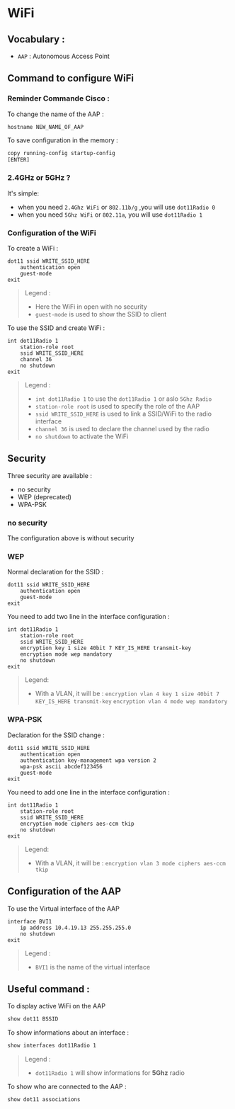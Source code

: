 <!--
Created by Its-Just-Nans - https://github.com/Its-Just-Nans
Copyright Its-Just-Nans
--->

# WiFi

## Vocabulary :

- `AAP` : Autonomous Access Point


## Command to configure WiFi

### Reminder Commande Cisco :

To change the name of the AAP :
```nginx
hostname NEW_NAME_OF_AAP
```

To save configuration in the memory :
```sh
copy running-config startup-config
[ENTER]
```


### 2.4GHz or 5GHz ?

It's simple:
- when you need `2.4Ghz WiFi` or `802.11b/g` ,you will use `dot11Radio 0`
- when you need `5Ghz WiFi` or `802.11a`, you will use `dot11Radio 1`


### Configuration of the WiFi

To create a WiFi :
```nginx
dot11 ssid WRITE_SSID_HERE
    authentication open
    guest-mode
exit
```
> Legend :
> - Here the WiFi in open with no security
> - `guest-mode` is used to show the SSID to client

To use the SSID and create WiFi :
```nginx
int dot11Radio 1
    station-role root
    ssid WRITE_SSID_HERE
    channel 36
    no shutdown
exit
```
> Legend :
> - `int dot11Radio 1` to use the `dot11Radio 1` or aslo `5Ghz Radio`
> - `station-role root` is used to specify the role of the AAP
> - `ssid WRITE_SSID_HERE` is used to link a SSID/WiFi to the radio interface
> - `channel 36` is used to declare the channel used by the radio
> - `no shutdown` to activate the WiFi

## Security

Three security are available :
- no security
- WEP (deprecated)
- WPA-PSK
  
### no security

The configuration above is without security

###  WEP

Normal declaration for the SSID :
```nginx
dot11 ssid WRITE_SSID_HERE
    authentication open
    guest-mode
exit
```

You need to add two line in the interface configuration :
```nginx
int dot11Radio 1
    station-role root
    ssid WRITE_SSID_HERE
    encryption key 1 size 40bit 7 KEY_IS_HERE transmit-key
    encryption mode wep mandatory
    no shutdown
exit
```
> Legend:
> - With a VLAN, it will be :
> `encryption vlan 4 key 1 size 40bit 7 KEY_IS_HERE transmit-key`
> `encryption vlan 4 mode wep mandatory`

### WPA-PSK

Declaration for the SSID change :
```nginx
dot11 ssid WRITE_SSID_HERE
    authentication open
    authentication key-management wpa version 2
    wpa-psk ascii abcdef123456
    guest-mode
exit
```


You need to add one line in the interface configuration :
```nginx
int dot11Radio 1
    station-role root
    ssid WRITE_SSID_HERE
    encryption mode ciphers aes-ccm tkip
    no shutdown
exit
```
> Legend:
> - With a VLAN, it will be :
> `encryption vlan 3 mode ciphers aes-ccm tkip`



## Configuration of the AAP

To use the Virtual interface of the AAP
```nginx
interface BVI1
    ip address 10.4.19.13 255.255.255.0
    no shutdown
exit
```
> Legend :
> - `BVI1` is the name of the virtual interface

## Useful command :

To display active WiFi on the AAP
```sh
show dot11 BSSID
```

To show informations about an interface :
```sh
show interfaces dot11Radio 1
```
> Legend :
> - `dot11Radio 1` will show informations for **5Ghz** radio

To show who are connected to the AAP :
```sh
show dot11 associations
```